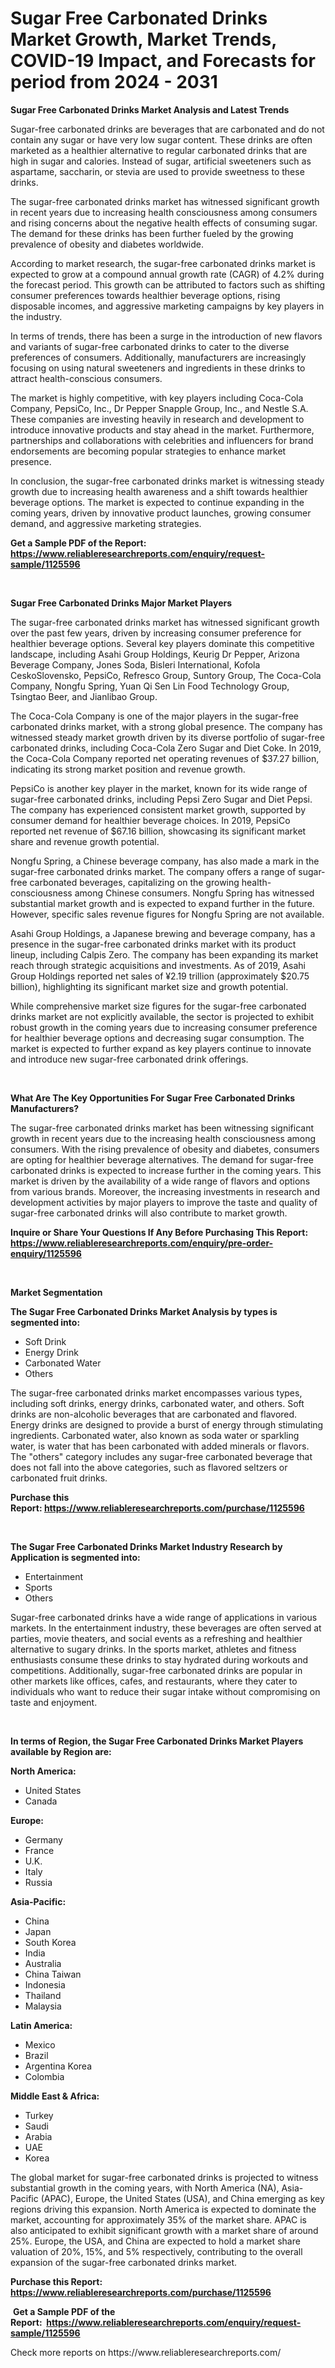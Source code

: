 <p><h1>Sugar Free Carbonated Drinks Market Growth, Market Trends, COVID-19 Impact, and Forecasts for period from 2024 - 2031</h1></p><p><strong>Sugar Free Carbonated Drinks Market Analysis and Latest Trends</strong></p>
<p><p>Sugar-free carbonated drinks are beverages that are carbonated and do not contain any sugar or have very low sugar content. These drinks are often marketed as a healthier alternative to regular carbonated drinks that are high in sugar and calories. Instead of sugar, artificial sweeteners such as aspartame, saccharin, or stevia are used to provide sweetness to these drinks.</p><p>The sugar-free carbonated drinks market has witnessed significant growth in recent years due to increasing health consciousness among consumers and rising concerns about the negative health effects of consuming sugar. The demand for these drinks has been further fueled by the growing prevalence of obesity and diabetes worldwide.</p><p>According to market research, the sugar-free carbonated drinks market is expected to grow at a compound annual growth rate (CAGR) of 4.2% during the forecast period. This growth can be attributed to factors such as shifting consumer preferences towards healthier beverage options, rising disposable incomes, and aggressive marketing campaigns by key players in the industry.</p><p>In terms of trends, there has been a surge in the introduction of new flavors and variants of sugar-free carbonated drinks to cater to the diverse preferences of consumers. Additionally, manufacturers are increasingly focusing on using natural sweeteners and ingredients in these drinks to attract health-conscious consumers.</p><p>The market is highly competitive, with key players including Coca-Cola Company, PepsiCo, Inc., Dr Pepper Snapple Group, Inc., and Nestle S.A. These companies are investing heavily in research and development to introduce innovative products and stay ahead in the market. Furthermore, partnerships and collaborations with celebrities and influencers for brand endorsements are becoming popular strategies to enhance market presence.</p><p>In conclusion, the sugar-free carbonated drinks market is witnessing steady growth due to increasing health awareness and a shift towards healthier beverage options. The market is expected to continue expanding in the coming years, driven by innovative product launches, growing consumer demand, and aggressive marketing strategies.</p></p>
<p><strong>Get a Sample PDF of the Report:&nbsp; <a href="https://www.reliableresearchreports.com/enquiry/request-sample/1125596">https://www.reliableresearchreports.com/enquiry/request-sample/1125596</a></strong></p>
<p>&nbsp;</p>
<p><strong>Sugar Free Carbonated Drinks Major Market Players</strong></p>
<p><p>The sugar-free carbonated drinks market has witnessed significant growth over the past few years, driven by increasing consumer preference for healthier beverage options. Several key players dominate this competitive landscape, including Asahi Group Holdings, Keurig Dr Pepper, Arizona Beverage Company, Jones Soda, Bisleri International, Kofola CeskoSlovensko, PepsiCo, Refresco Group, Suntory Group, The Coca-Cola Company, Nongfu Spring, Yuan Qi Sen Lin Food Technology Group, Tsingtao Beer, and Jianlibao Group.</p><p>The Coca-Cola Company is one of the major players in the sugar-free carbonated drinks market, with a strong global presence. The company has witnessed steady market growth driven by its diverse portfolio of sugar-free carbonated drinks, including Coca-Cola Zero Sugar and Diet Coke. In 2019, the Coca-Cola Company reported net operating revenues of $37.27 billion, indicating its strong market position and revenue growth.</p><p>PepsiCo is another key player in the market, known for its wide range of sugar-free carbonated drinks, including Pepsi Zero Sugar and Diet Pepsi. The company has experienced consistent market growth, supported by consumer demand for healthier beverage choices. In 2019, PepsiCo reported net revenue of $67.16 billion, showcasing its significant market share and revenue growth potential.</p><p>Nongfu Spring, a Chinese beverage company, has also made a mark in the sugar-free carbonated drinks market. The company offers a range of sugar-free carbonated beverages, capitalizing on the growing health-consciousness among Chinese consumers. Nongfu Spring has witnessed substantial market growth and is expected to expand further in the future. However, specific sales revenue figures for Nongfu Spring are not available.</p><p>Asahi Group Holdings, a Japanese brewing and beverage company, has a presence in the sugar-free carbonated drinks market with its product lineup, including Calpis Zero. The company has been expanding its market reach through strategic acquisitions and investments. As of 2019, Asahi Group Holdings reported net sales of ¥2.19 trillion (approximately $20.75 billion), highlighting its significant market size and growth potential.</p><p>While comprehensive market size figures for the sugar-free carbonated drinks market are not explicitly available, the sector is projected to exhibit robust growth in the coming years due to increasing consumer preference for healthier beverage options and decreasing sugar consumption. The market is expected to further expand as key players continue to innovate and introduce new sugar-free carbonated drink offerings.</p></p>
<p>&nbsp;</p>
<p><strong>What Are The Key Opportunities For Sugar Free Carbonated Drinks Manufacturers?</strong></p>
<p><p>The sugar-free carbonated drinks market has been witnessing significant growth in recent years due to the increasing health consciousness among consumers. With the rising prevalence of obesity and diabetes, consumers are opting for healthier beverage alternatives. The demand for sugar-free carbonated drinks is expected to increase further in the coming years. This market is driven by the availability of a wide range of flavors and options from various brands. Moreover, the increasing investments in research and development activities by major players to improve the taste and quality of sugar-free carbonated drinks will also contribute to market growth.</p></p>
<p><strong>Inquire or Share Your Questions If Any Before Purchasing This Report: <a href="https://www.reliableresearchreports.com/enquiry/pre-order-enquiry/1125596">https://www.reliableresearchreports.com/enquiry/pre-order-enquiry/1125596</a></strong></p>
<p>&nbsp;</p>
<p><strong>Market Segmentation</strong></p>
<p><strong>The Sugar Free Carbonated Drinks Market Analysis by types is segmented into:</strong></p>
<p><ul><li>Soft Drink</li><li>Energy Drink</li><li>Carbonated Water</li><li>Others</li></ul></p>
<p><p>The sugar-free carbonated drinks market encompasses various types, including soft drinks, energy drinks, carbonated water, and others. Soft drinks are non-alcoholic beverages that are carbonated and flavored. Energy drinks are designed to provide a burst of energy through stimulating ingredients. Carbonated water, also known as soda water or sparkling water, is water that has been carbonated with added minerals or flavors. The "others" category includes any sugar-free carbonated beverage that does not fall into the above categories, such as flavored seltzers or carbonated fruit drinks.</p></p>
<p><strong>Purchase this Report:&nbsp;<a href="https://www.reliableresearchreports.com/purchase/1125596">https://www.reliableresearchreports.com/purchase/1125596</a></strong></p>
<p>&nbsp;</p>
<p><strong>The Sugar Free Carbonated Drinks Market Industry Research by Application is segmented into:</strong></p>
<p><ul><li>Entertainment</li><li>Sports</li><li>Others</li></ul></p>
<p><p>Sugar-free carbonated drinks have a wide range of applications in various markets. In the entertainment industry, these beverages are often served at parties, movie theaters, and social events as a refreshing and healthier alternative to sugary drinks. In the sports market, athletes and fitness enthusiasts consume these drinks to stay hydrated during workouts and competitions. Additionally, sugar-free carbonated drinks are popular in other markets like offices, cafes, and restaurants, where they cater to individuals who want to reduce their sugar intake without compromising on taste and enjoyment.</p></p>
<p>&nbsp;</p>
<p><strong>In terms of Region, the Sugar Free Carbonated Drinks Market Players available by Region are:</strong></p>
<p>
    <p> <strong> North America: </strong>
        <ul>
            <li>United States</li>
            <li>Canada</li>
        </ul>
        </p> 
    <p> <strong> Europe: </strong>
        <ul>
            <li>Germany</li>
            <li>France</li>
            <li>U.K.</li>
            <li>Italy</li>
            <li>Russia</li>
        </ul>
        </p> 
    <p> <strong> Asia-Pacific: </strong>
        <ul>
            <li>China</li>
            <li>Japan</li>
            <li>South Korea</li>
            <li>India</li>
            <li>Australia</li>
            <li>China Taiwan</li>
            <li>Indonesia</li>
            <li>Thailand</li>
            <li>Malaysia</li>
        </ul>
        </p> 
    <p> <strong> Latin America: </strong>
        <ul>
            <li>Mexico</li>
            <li>Brazil</li>
            <li>Argentina Korea</li>
            <li>Colombia</li>
        </ul>
        </p> 
    <p> <strong> Middle East & Africa: </strong>
        <ul>
            <li>Turkey</li>
            <li>Saudi</li>
            <li>Arabia</li>
            <li>UAE</li>
            <li>Korea</li>
        </ul>
    </p>
    </p>
<p><p>The global market for sugar-free carbonated drinks is projected to witness substantial growth in the coming years, with North America (NA), Asia-Pacific (APAC), Europe, the United States (USA), and China emerging as key regions driving this expansion. North America is expected to dominate the market, accounting for approximately 35% of the market share. APAC is also anticipated to exhibit significant growth with a market share of around 25%. Europe, the USA, and China are expected to hold a market share valuation of 20%, 15%, and 5% respectively, contributing to the overall expansion of the sugar-free carbonated drinks market.</p></p>
<p><strong>Purchase this Report: <a href="https://www.reliableresearchreports.com/purchase/1125596">https://www.reliableresearchreports.com/purchase/1125596</a></strong></p>
<p>&nbsp;<strong>Get a Sample PDF of the Report:&nbsp;&nbsp;<a href="https://www.reliableresearchreports.com/enquiry/request-sample/1125596">https://www.reliableresearchreports.com/enquiry/request-sample/1125596</a></strong></p>
<p><strong></strong></p>
<p>Check more reports on https://www.reliableresearchreports.com/</p>